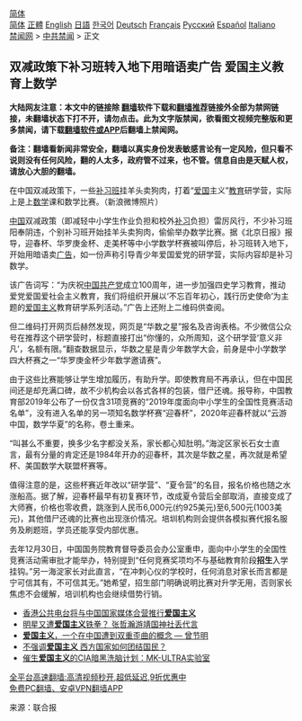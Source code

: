  <!-- 面包屑导航 --> <div class="breadcrumb"><!-- GTranslate: https://gtranslate.io/ -->  <div class="switcher notranslate">  <div class="selected">  <a href="#" onclick="return false;"> 简体</a>  </div>  <div class="option">  <a href="https://www.bannedbook.org" onclick="doGTranslate('zh-CN|zh-CN');jQuery('div.switcher div.selected a').html(jQuery(this).html());return false;" title="简体中文" class="nturl selected"> 简体</a>  <a href="https://www.bannedbook.org/zh-tw/" onclick="doGTranslate('zh-CN|zh-TW');jQuery('div.switcher div.selected a').html(jQuery(this).html());return false;" title="繁體中文" class="nturl"> 正體</a>  <a href="https://www.bannedbook.org/en/" onclick="doGTranslate('zh-CN|en');jQuery('div.switcher div.selected a').html(jQuery(this).html());return false;" title="English" class="nturl"> English</a>  <a href="https://www.bannedbook.org/ja/" onclick="doGTranslate('zh-CN|ja');jQuery('div.switcher div.selected a').html(jQuery(this).html());return false;" title="日本語" class="nturl"> 日語</a>  <a href="https://www.bannedbook.org/ko/" onclick="doGTranslate('zh-CN|ko');jQuery('div.switcher div.selected a').html(jQuery(this).html());return false;" title="한국어" class="nturl"> 한국어</a>  <a href="https://www.bannedbook.org/de/" onclick="doGTranslate('zh-CN|de');jQuery('div.switcher div.selected a').html(jQuery(this).html());return false;" title="Deutsch" class="nturl"> Deutsch</a>  <a href="https://www.bannedbook.org/fr/" onclick="doGTranslate('zh-CN|fr');jQuery('div.switcher div.selected a').html(jQuery(this).html());return false;" title="Français" class="nturl"> Français</a>  <a href="https://www.bannedbook.org/ru/" onclick="doGTranslate('zh-CN|ru');jQuery('div.switcher div.selected a').html(jQuery(this).html());return false;" title="Русский" class="nturl"> Русский</a>  <a href="https://www.bannedbook.org/es/" onclick="doGTranslate('zh-CN|es');jQuery('div.switcher div.selected a').html(jQuery(this).html());return false;" title="Español" class="nturl"> Español</a>  <a href="https://www.bannedbook.org/it/" onclick="doGTranslate('zh-CN|it');jQuery('div.switcher div.selected a').html(jQuery(this).html());return false;" title="Italiano" class="nturl"> Italiano</a>  </div>  </div>      <div class='breadcrumb-sub'><!-- Breadcrumb NavXT 6.3.0 --> <a href="https://www.bannedbook.org/" class="home">禁闻网</a> &gt; <a href="https://www.bannedbook.org/bnews/cbnews/" class="category">中共禁闻</a> &gt; 正文</div></div><h2>双减政策下补习班转入地下用暗语卖广告 爱国主义教育上数学</h2> <p class="notice"><b>大陆网友注意：本文中的链接除 <a href="https://github.com/bannedbook/fanqiang" >翻墙</a>软件下载和<a href="https://github.com/killgcd/justmysocks/blob/master/README.md">翻墙推荐</a>链接外全部为禁网链接，未翻墙状态下打不开，请勿点击。此为文字版禁闻，欲看图文视频完整版和更多禁闻，请下载<a href="https://github.com/bannedbook/fanqiang">翻墙软件或APP</a>后翻墙上禁闻网。</p><p>备注：翻墙看新闻非常安全，翻墙以真实身份发表敏感言论有一定风险，但只看不说则没有任何风险，翻的人太多，政府管不过来，也不管。信息自由是天赋人权，请放心大胆的翻墙。</b></p>  <div class="entry"> <p id="conimg">在中国双减政策下，一些<a href="https://www.bannedbook.org/bnews/tag/%E8%A1%A5%E4%B9%A0%E7%8F%AD/" class="st_tag internal_tag" rel="tag" title="标签 补习班 下的日志">补习班</a>挂羊头卖狗肉，打着“<a href="https://www.bannedbook.org/bnews/tag/%E7%88%B1%E5%9B%BD/" class="st_tag internal_tag" rel="tag" title="标签 爱国 下的日志">爱国</a>主义”<a href="https://www.bannedbook.org/bnews/tag/%e6%95%99%e8%82%b2/" class="st_tag internal_tag" rel="tag" title="标签 教育 下的日志">教育</a>研学营，实际上是上<a href="https://www.bannedbook.org/bnews/tag/%e6%95%b0%e5%ad%a6/" class="st_tag internal_tag" rel="tag" title="标签 数学 下的日志">数学</a>课和数学比赛。（新浪微博照片）</p> <p><span class='wp_keywordlink_affiliate'><a href="https://www.bannedbook.org/" title="中国" target="_blank">中国</a></span>双减政策（即减轻中小学生作业负担和校外<a href="https://www.bannedbook.org/bnews/tag/%E8%A1%A5%E4%B9%A0/" class="st_tag internal_tag" rel="tag" title="标签 补习 下的日志">补习</a>负担）雷厉风行，不少补习班阳奉阴违，个别补习班开始挂羊头卖狗肉，偷偷举办数学比赛。据《北京日报》报导，迎春杯、华罗庚金杯、走美杯等中小学数学杯赛被叫停后，补习班转入地下，开始用暗语卖<a href="https://www.bannedbook.org/bnews/tag/%e5%b9%bf%e5%91%8a/" class="st_tag internal_tag" rel="tag" title="标签 广告 下的日志">广告</a>，如一份声称引导青少年爱国爱党的研学营，实际内容却是补习数学。</p>  <p>该广告词写：“为庆祝<a href="https://www.bannedbook.org/bnews/tag/%e4%b8%ad%e5%9b%bd%e5%85%b1%e4%ba%a7%e5%85%9a/" class="st_tag internal_tag" rel="tag" title="标签 中国共产党 下的日志">中国共产党</a>成立100周年，进一步加强四史学习教育，推动爱党爱国爱社会主义教育，我们将组织开展以‘不忘百年初心，践行历史使命’为主题的<a href="https://www.bannedbook.org/bnews/tag/%E7%88%B1%E5%9B%BD%E4%B8%BB%E4%B9%89/" class="st_tag internal_tag" rel="tag" title="标签 爱国主义 下的日志">爱国主义</a>教育研学系列活动。”广告上还附上二维码供查阅。</p> <p>但二维码打开网页后赫然发现，网页是“华数之星”报名及咨询表格。不少微信公众号在推荐这个研学营时，标题直接打出“你懂的，众所周知，这个研学营‘意义非凡’，名额有限。”翻查数据显示，华数之星是青少年数学大会，前身是中小学数学四大杯赛之一“华罗庚金杯少年数学邀请赛”。</p>  <p>由于这些比赛能够让学生增加履历，有助升学。即使教育局不再承认，但在中国民间还是却充满口碑，故不少机构会以各式各样的包装，借尸还魂。报导称，中国教育部2019年公布了一份仅含31项竞赛的“2019年度面向中小学生的全国性竞赛活动名单”，没有进入名单的另一项知名数学杯赛“迎春杯”，2020年迎春杯就以“云游中国，数学华夏”的名称，卷土重来。</p> <p>“叫甚么不重要，换多少名字都没关系，家长都心知肚明。”海淀区家长石女士直言，最有分量的肯定还是1984年开办的迎春杯，其次是华数之星，再次就是希望杯、美国数学大联盟杯赛等。</p>  <p>值得注意的是，这些杯赛近年改以“研学营”、“夏令营”的名目，报名价格也随之水涨船高。据了解，迎春杯最早有初复赛环节，改成夏令营后全部取消，直接变成了大师赛，价格也零收费，跳涨到人民币6,000元(约925美元)至6,500元(1003美元)，其他借尸还魂的比赛也出现涨价情况。培圳机构则会提供各模拟赛代报名服务及刷题班，学员还能享受内部优惠。</p> <p>去年12月30日，中国国务院教育督导委员会办公室重申，面向中小学生的全国性竞赛活动需审批才能举办，特别提到“任何竞赛奖项均不与基础教育阶段<strong>招生</strong>入学挂钩。”另一海淀家长对此直言，“在冲刺心仪的学校时，任何消息对家长而言都是宁可信其有，不可信其无。”她希望，招生部门明确说明比赛对升学无用，否则家长焦虑不会缓解，培训机构也会继续借势行销。</p>  <ul class='op-related-articles' title='相关阅读'> <li><a href='https://www.bannedbook.org/bnews/cnnews/hknews/20210818/1608268.html' target='_blank'>香港公共电台将与中国国家媒体合营推行<b>爱国主义</b></a></li> <li><a href='https://www.bannedbook.org/bnews/ssgc/20210817/1607671.html' target='_blank'>明星又遭<b>爱国主义</b>铁拳？ 张哲瀚游靖国神社丢代言</a></li> <li><a href='https://www.bannedbook.org/bnews/comments/20210802/1598599.html' target='_blank'><b>爱国主义</b>，一个在中国遭到双重歪曲的概念 — 曾节明</a></li> <li><a href='https://www.bannedbook.org/bnews/comments/20210719/1589834.html' target='_blank'>不强调<b>爱国主义</b> 西方国家如何团结国民？</a></li> <li><a href='https://www.bannedbook.org/bnews/comments/20210713/1585972.html' target='_blank'>催生<b>爱国主义</b>的CIA暗黑洗脑计划：MK-ULTRA实验室</a></li> </ul> <p class="texttj"> <a href="https://github.com/bannedbook/fanqiang/wiki/V2ray%E6%9C%BA%E5%9C%BA" target="_blank">全平台高速翻墙:高清视频秒开,超低延迟,9折优惠中</a><br/> <a href="https://github.com/bannedbook/fanqiang/wiki/%E7%A6%81%E9%97%BB%E7%BD%91%E5%AE%89%E5%8D%93%E7%BF%BB%E5%A2%99%E6%96%B0%E9%97%BBAPP" target="_blank">免费PC翻墙、安卓VPN翻墙APP</a></p><p> 来源：联合报 </p><a name='sharetosocial'></a>  <div style="margin-bottom:5px;padding-bottom:5px;clear:both"> <div id="archive-pix-1" class="banner-ads"> <!-- AuctionX Display platform tag START --> <div id="26318x728x90x621x_ADSLOT2" clicktrack="%%CLICK_URL_ESC%%"></div> <!-- AuctionX Display platform tag END --> </div> <div id="archive-pix-2" class="banner-ads"> <!-- AuctionX Display platform tag START --> <div id="26315x300x250x621x_ADSLOT2" clicktrack="%%CLICK_URL_ESC%%"></div> <!-- AuctionX Display platform tag END --> </div> </div>  <div id="archive-pix-1" class="banner-ads"> <!-- AuctionX Display platform tag START --> <div id="26318x728x90x621x_ADSLOT3" clicktrack="%%CLICK_URL_ESC%%"></div> <!-- AuctionX Display platform tag END --> </div> </div><!--END ENTRY--> 